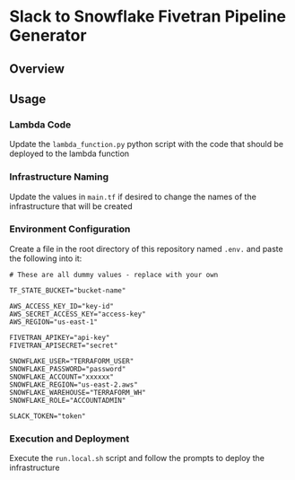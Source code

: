 # Slack to Snowflake Fivetran Pipeline Generator

## Overview

## Usage

### Lambda Code
Update the `lambda_function.py` python script with the code that should be deployed to the lambda function

### Infrastructure Naming
Update the values in `main.tf` if desired to change the names of the infrastructure that will be created

### Environment Configuration
Create a file in the root directory of this repository named `.env.` and paste the following into it:

```
# These are all dummy values - replace with your own

TF_STATE_BUCKET="bucket-name"

AWS_ACCESS_KEY_ID="key-id"
AWS_SECRET_ACCESS_KEY="access-key"
AWS_REGION="us-east-1"

FIVETRAN_APIKEY="api-key"
FIVETRAN_APISECRET="secret"

SNOWFLAKE_USER="TERRAFORM_USER"
SNOWFLAKE_PASSWORD="password"
SNOWFLAKE_ACCOUNT="xxxxxx"
SNOWFLAKE_REGION="us-east-2.aws"
SNOWFLAKE_WAREHOUSE="TERRAFORM_WH"
SNOWFLAKE_ROLE="ACCOUNTADMIN"

SLACK_TOKEN="token"
```

### Execution and Deployment
Execute the `run.local.sh` script and follow the prompts to deploy the infrastructure
